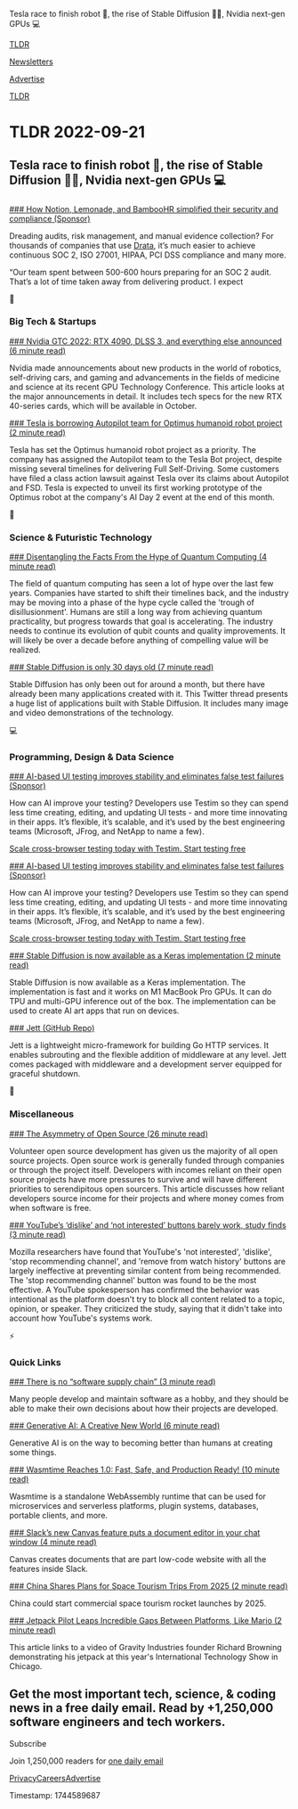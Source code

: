 Tesla race to finish robot 🤖, the rise of Stable Diffusion 👨‍💻, Nvidia next-gen GPUs 💻

[TLDR](/)

[Newsletters](/newsletters)

[Advertise](https://advertise.tldr.tech/)

[TLDR](/)

# TLDR 2022-09-21

## Tesla race to finish robot 🤖, the rise of Stable Diffusion 👨‍💻, Nvidia next-gen GPUs 💻

### 

[### How Notion, Lemonade, and BambooHR simplified their security and compliance (Sponsor)](https://drata.com/partner/tldr?utm_source=tldr&amp;utm_medium=newsletter&amp;utm_campaign=brand_all_ros&amp;utm_content=request_a_demo&amp;utm_term=text)

Dreading audits, risk management, and manual evidence collection? For thousands of companies that use [Drata](https://drata.com/partner/tldr?utm_source=tldr&utm_medium=newsletter&utm_campaign=brand_all_ros&utm_content=request_a_demo&utm_term=text), it’s much easier to achieve continuous SOC 2, ISO 27001, HIPAA, PCI DSS compliance and many more.

“Our team spent between 500-600 hours preparing for an SOC 2 audit. That’s a lot of time taken away from delivering product. I expect

📱

### Big Tech & Startups

[### Nvidia GTC 2022: RTX 4090, DLSS 3, and everything else announced (6 minute read)](https://www.digitaltrends.com/computing/nvidia-gtc-2022-everything-announced/?utm_source=tldrnewsletter)

Nvidia made announcements about new products in the world of robotics, self-driving cars, and gaming and advancements in the fields of medicine and science at its recent GPU Technology Conference. This article looks at the major announcements in detail. It includes tech specs for the new RTX 40-series cards, which will be available in October.

[### Tesla is borrowing Autopilot team for Optimus humanoid robot project (2 minute read)](https://electrek.co/2022/09/20/tesla-borrowing-autopilot-team-optimus-humanoid-robot-project/?utm_source=tldrnewsletter)

Tesla has set the Optimus humanoid robot project as a priority. The company has assigned the Autopilot team to the Tesla Bot project, despite missing several timelines for delivering Full Self-Driving. Some customers have filed a class action lawsuit against Tesla over its claims about Autopilot and FSD. Tesla is expected to unveil its first working prototype of the Optimus robot at the company's AI Day 2 event at the end of this month.

🚀

### Science & Futuristic Technology

[### Disentangling the Facts From the Hype of Quantum Computing (4 minute read)](https://spectrum.ieee.org/ieee-quantum-week?utm_source=tldrnewsletter)

The field of quantum computing has seen a lot of hype over the last few years. Companies have started to shift their timelines back, and the industry may be moving into a phase of the hype cycle called the 'trough of disillusionment'. Humans are still a long way from achieving quantum practicality, but progress towards that goal is accelerating. The industry needs to continue its evolution of qubit counts and quality improvements. It will likely be over a decade before anything of compelling value will be realized.

[### Stable Diffusion is only 30 days old (7 minute read)](https://threadreaderapp.com/daniel_eckler/status/1572210382944538624)

Stable Diffusion has only been out for around a month, but there have already been many applications created with it. This Twitter thread presents a huge list of applications built with Stable Diffusion. It includes many image and video demonstrations of the technology.

💻

### Programming, Design & Data Science

[### AI-based UI testing improves stability and eliminates false test failures (Sponsor)](https://go.testim.io/developer?utm_campaign=TLDR%20Newsletter&amp;utm_source=TLDR%20Newsletter&amp;utm_medium=newsletter&amp;utm_content=developer)

How can AI improve your testing? Developers use Testim so they can spend less time creating, editing, and updating UI tests - and more time innovating in their apps. It’s flexible, it’s scalable, and it’s used by the best engineering teams (Microsoft, JFrog, and NetApp to name a few).

[Scale cross-browser testing today with Testim. Start testing free](https://go.testim.io/developer?utm_campaign=TLDR%20Newsletter&utm_source=TLDR%20Newsletter&utm_medium=newsletter&utm_content=developer)

[### AI-based UI testing improves stability and eliminates false test failures (Sponsor)](https://go.testim.io/developer?utm_campaign=tldr%20newsletter&amp;utm_source=tldr%20newsletter&amp;utm_medium=newsletter&amp;utm_content=developer)

How can AI improve your testing? Developers use Testim so they can spend less time creating, editing, and updating UI tests - and more time innovating in their apps. It’s flexible, it’s scalable, and it’s used by the best engineering teams (Microsoft, JFrog, and NetApp to name a few).

[Scale cross-browser testing today with Testim. Start testing free](https://go.testim.io/developer?utm_campaign=TLDR%20Newsletter&utm_source=TLDR%20Newsletter&utm_medium=newsletter&utm_content=developer)

[### Stable Diffusion is now available as a Keras implementation (2 minute read)](https://threadreaderapp.com/fchollet/status/1571874757582389250)

Stable Diffusion is now available as a Keras implementation. The implementation is fast and it works on M1 MacBook Pro GPUs. It can do TPU and multi-GPU inference out of the box. The implementation can be used to create AI art apps that run on devices.

[### Jett (GitHub Repo)](https://github.com/saurabh0719/jett?utm_source=tldrnewsletter)

Jett is a lightweight micro-framework for building Go HTTP services. It enables subrouting and the flexible addition of middleware at any level. Jett comes packaged with middleware and a development server equipped for graceful shutdown.

🎁

### Miscellaneous

[### The Asymmetry of Open Source (26 minute read)](https://matt.life/writing/the-asymmetry-of-open-source?utm_source=tldrnewsletter)

Volunteer open source development has given us the majority of all open source projects. Open source work is generally funded through companies or through the project itself. Developers with incomes reliant on their open source projects have more pressures to survive and will have different priorities to serendipitous open sourcers. This article discusses how reliant developers source income for their projects and where money comes from when software is free.

[### YouTube’s ‘dislike’ and ‘not interested’ buttons barely work, study finds (3 minute read)](https://www.theverge.com/2022/9/20/23356434/youtube-dislike-not-interested-buttons-bad-recommendations-mozilla-report?utm_source=tldrnewsletter)

Mozilla researchers have found that YouTube's 'not interested', 'dislike', 'stop recommending channel', and 'remove from watch history' buttons are largely ineffective at preventing similar content from being recommended. The 'stop recommending channel' button was found to be the most effective. A YouTube spokesperson has confirmed the behavior was intentional as the platform doesn't try to block all content related to a topic, opinion, or speaker. They criticized the study, saying that it didn't take into account how YouTube's systems work.

⚡

### Quick Links

[### There is no “software supply chain” (3 minute read)](https://iliana.fyi/blog/software-supply-chain/?utm_source=tldrnewsletter)

Many people develop and maintain software as a hobby, and they should be able to make their own decisions about how their projects are developed.

[### Generative AI: A Creative New World (6 minute read)](https://www.sequoiacap.com/article/generative-ai-a-creative-new-world/?utm_source=tldrnewsletter)

Generative AI is on the way to becoming better than humans at creating some things.

[### Wasmtime Reaches 1.0: Fast, Safe, and Production Ready! (10 minute read)](https://bytecodealliance.org/articles/wasmtime-1-0-fast-safe-and-production-ready?utm_source=tldrnewsletter)

Wasmtime is a standalone WebAssembly runtime that can be used for microservices and serverless platforms, plugin systems, databases, portable clients, and more.

[### Slack’s new Canvas feature puts a document editor in your chat window (4 minute read)](https://www.theverge.com/2022/9/20/23361717/slack-canvas-documents-messaging-google-notion?utm_source=tldrnewsletter)

Canvas creates documents that are part low-code website with all the features inside Slack.

[### China Shares Plans for Space Tourism Trips From 2025 (2 minute read)](https://www.newsweek.com/china-commercial-space-tourism-2025-1744470?utm_source=tldrnewsletter)

China could start commercial space tourism rocket launches by 2025.

[### Jetpack Pilot Leaps Incredible Gaps Between Platforms, Like Mario (2 minute read)](https://futurism.com/the-byte/jetpack-gaps-mario?utm_source=tldrnewsletter)

This article links to a video of Gravity Industries founder Richard Browning demonstrating his jetpack at this year's International Technology Show in Chicago.

## Get the most important tech, science, & coding news in a free daily email. Read by +1,250,000 software engineers and tech workers.

Subscribe

Join 1,250,000 readers for [one daily email](/api/latest/tech)

[Privacy](/privacy)[Careers](https://jobs.ashbyhq.com/tldr.tech)[Advertise](/tech/advertise)

Timestamp: 1744589687